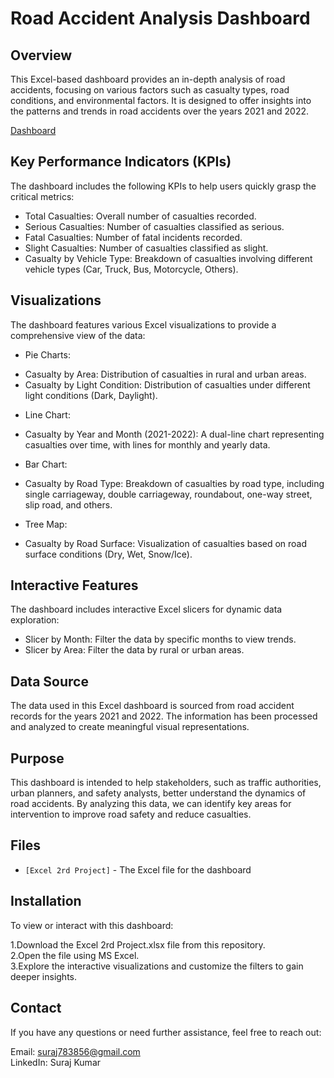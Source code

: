 # Road Accident Analysis Dashboard
## Overview
This Excel-based dashboard provides an in-depth analysis of road accidents, focusing on various factors such as casualty types, road conditions, and environmental factors. It is designed to offer insights into the patterns and trends in road accidents over the years 2021 and 2022.

[Dashboard](https://github.com/Sooraj1411/Road-Accident-Dashboard/blob/main/Road%20Accident%20Data%20Analysis.png)

## Key Performance Indicators (KPIs)
The dashboard includes the following KPIs to help users quickly grasp the critical metrics:
 
* Total Casualties: Overall number of casualties recorded.
* Serious Casualties: Number of casualties classified as serious.
* Fatal Casualties: Number of fatal incidents recorded. 
* Slight Casualties: Number of casualties classified as slight.
* Casualty by Vehicle Type: Breakdown of casualties involving different vehicle types (Car, Truck, Bus, Motorcycle, Others).


## Visualizations
The dashboard features various Excel visualizations to provide a comprehensive view of the data:

* Pie Charts:

- Casualty by Area: Distribution of casualties in rural and urban areas.
- Casualty by Light Condition: Distribution of casualties under different light conditions (Dark, Daylight).


* Line Chart:

- Casualty by Year and Month (2021-2022): A dual-line chart representing casualties over time, with lines for monthly and yearly data.

  
* Bar Chart:

- Casualty by Road Type: Breakdown of casualties by road type, including single carriageway, double carriageway, roundabout, one-way street, slip road, and others.


* Tree Map:

- Casualty by Road Surface: Visualization of casualties based on road surface conditions (Dry, Wet, Snow/Ice).


## Interactive Features
The dashboard includes interactive Excel slicers for dynamic data exploration:

* Slicer by Month: Filter the data by specific months to view trends.
* Slicer by Area: Filter the data by rural or urban areas.

  
## Data Source
The data used in this Excel dashboard is sourced from road accident records for the years 2021 and 2022. The information has been processed and analyzed to create meaningful visual representations.

## Purpose
This dashboard is intended to help stakeholders, such as traffic authorities, urban planners, and safety analysts, better understand the dynamics of road accidents. By analyzing this data, we can identify key areas for intervention to improve road safety and reduce casualties.

## Files
* `[Excel 2rd Project]` - The Excel file for the dashboard

## Installation
To view or interact with this dashboard:

1.Download the Excel 2rd Project.xlsx file from this repository.<br>
2.Open the file using MS Excel.<br>
3.Explore the interactive visualizations and customize the filters to gain deeper insights.

## Contact
If you have any questions or need further assistance, feel free to reach out:

Email: suraj783856@gmail.com <br>
LinkedIn: Suraj Kumar
